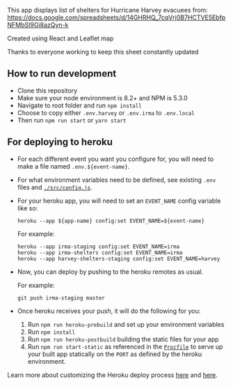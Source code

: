 This app displays list of shelters for Hurricane Harvey evacuees from: https://docs.google.com/spreadsheets/d/14GHRHQ_7cqVrj0B7HCTVE5EbfpNFMbSI9Gi8azQyn-k

Created using React and Leaflet map

Thanks to everyone working to keep this sheet constantly updated


## How to run development

* Clone this repository
* Make sure your node environment is 8.2+ and NPM is 5.3.0
* Navigate to root folder and run ```npm install```
* Choose to copy either `.env.harvey` or `.env.irma` to `.env.local`
* Then run ```npm run start``` or ```yarn start```


## For deploying to heroku

* For each different event you want you configure for, you will need to make a file named `.env.${event-name}`.
* For what environment variables need to be defined, see existing `.env` files and [`./src/config.js`](./src/config.js).
* For your heroku app, you will need to set an `EVENT_NAME` config variable like so:

  ```
  heroku --app ${app-name} config:set EVENT_NAME=${event-name}
  ```

  For example:

  ```
  heroku --app irma-staging config:set EVENT_NAME=irma
  heroku --app irma-shelters config:set EVENT_NAME=irma
  heroku --app harvey-shelters-staging config:set EVENT_NAME=harvey
  ```
* Now, you can deploy by pushing to the heroku remotes as usual.

  For example:

  ```
  git push irma-staging master
  ```

* Once heroku receives your push, it will do the following for you:

  1. Run `npm run heroku-prebuild` and set up your environment variables
  1. Run `npm install`
  1. Run `npm run heroku-postbuild` building the static files for your app
  1. Run `npm run start-static` as referenced in the [`Procfile`](./Procfile) to serve up your built app statically on the `PORT` as defined by the heroku environment.


Learn more about customizing the Heroku deploy process [here](https://devcenter.heroku.com/articles/nodejs-support#heroku-specific-build-steps) and [here](https://devcenter.heroku.com/articles/procfile).
